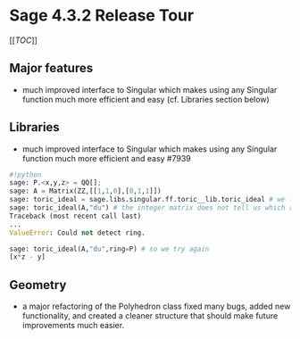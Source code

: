 

# Sage 4.3.2 Release Tour

[[_TOC_]] 


## Major features

* much improved interface to Singular which makes using any Singular function much more efficient and easy (cf. Libraries section below) 

## Libraries

* much improved interface to Singular which makes using any Singular function much more efficient and easy #7939 

```python
#!python
sage: P.<x,y,z> = QQ[];
sage: A = Matrix(ZZ,[[1,1,0],[0,1,1]])
sage: toric_ideal = sage.libs.singular.ff.toric__lib.toric_ideal # we load the function
sage: toric_ideal(A,"du") # the integer matrix does not tell us which ring we want
Traceback (most recent call last)
...
ValueError: Could not detect ring.

sage: toric_ideal(A,"du",ring=P) # so we try again
[x*z - y]
```

## Geometry

* a major refactoring of the Polyhedron class fixed many bugs, added new functionality, and created a cleaner structure that should make future improvements much easier. 
